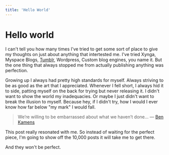 ```yaml
---
title: 'Hello World'
---
```


# Hello world

I can't tell you how many times I've tried to get some sort of place to give my thoughts on just about anything that intertested me. I've tried Xynga, Myspace Blogs, [Tumblr](http://jeffboek.tumblr.com), Wordpress, Custom blog engines, you name it. But the one thing that always stopped me from actually publishing anything was perfection. 

Growing up I always had pretty high standards for myself. Always striving to be as good as the art that I appreciated. Whenever I fell short, I always hid it to side, patting myself on the back for trying but never releasing it. I didn't want to show the world my inadequacies. Or maybe I just didn't want to break the illusion to myself. Because hey, if I didn't try, how I would I ever know how far below "my mark" I would fall.

> We’re willing to be embarrassed about what we haven’t done…
— [Ben Kamens](http://bjk5.com/post/60760280107/shipping-beats-perfection-explained)

This post really resonated with me. So instead of waiting for the perfect piece, I'm going to show off the 10,000 posts it will take me to get there.

And they won't be perfect.
